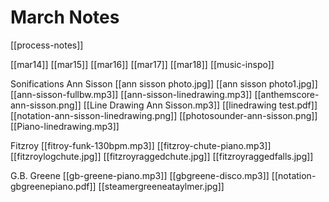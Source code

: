 # March Notes
[[process-notes]]

[[mar14]]
[[mar15]]
[[mar16]]
[[mar17]]
[[mar18]]
[[music-inspo]]

Sonifications
Ann Sisson
[[ann sisson photo.jpg]]
[[ann sisson photo1.jpg]]
[[ann-sisson-fullbw.mp3]]
[[ann-sisson-linedrawing.mp3]]
[[anthemscore-ann-sisson.png]]
[[Line Drawing Ann Sisson.mp3]]
[[linedrawing test.pdf]]
[[notation-ann-sisson-linedrawing.png]]
[[photosounder-ann-sisson.png]]
[[Piano-linedrawing.mp3]]

Fitzroy
[[fitroy-funk-130bpm.mp3]]
[[fitzroy-chute-piano.mp3]]
[[fitzroylogchute.jpg]]
[[fitzroyraggedchute.jpg]]
[[fitzroyraggedfalls.jpg]]

G.B. Greene
[[gb-greene-piano.mp3]]
[[gbgreene-disco.mp3]]
[[notation-gbgreenepiano.pdf]]
[[steamergreeneataylmer.jpg]]